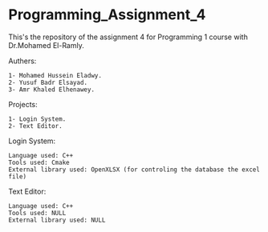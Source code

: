 # Programming_Assignment_4
This's the repository of the assignment 4 for Programming 1 course with Dr.Mohamed El-Ramly.

Authers:

    1- Mohamed Hussein Eladwy. 
    2- Yusuf Badr Elsayad. 
    3- Amr Khaled Elhenawey.

Projects:

    1- Login System. 
    2- Text Editor.

Login System:

    Language used: C++ 
    Tools used: Cmake 
    External library used: OpenXLSX (for controling the database the excel file)

Text Editor:

    Language used: C++
    Tools used: NULL
    External library used: NULL
